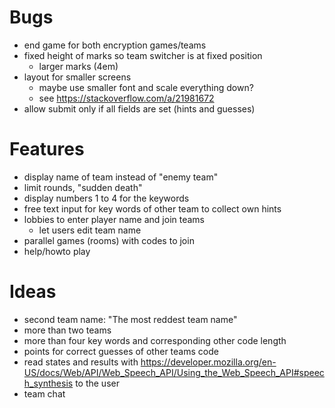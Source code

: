 Bugs
====

- end game for both encryption games/teams
- fixed height of marks so team switcher is at fixed position
    - larger marks (4em)
- layout for smaller screens
    - maybe use smaller font and scale everything down?
    - see https://stackoverflow.com/a/21981672
- allow submit only if all fields are set (hints and guesses)

Features
========

- display name of team instead of "enemy team"
- limit rounds, "sudden death"
- display numbers 1 to 4 for the keywords
- free text input for key words of other team to collect own hints
- lobbies to enter player name and join teams
    - let users edit team name
- parallel games (rooms) with codes to join
- help/howto play

Ideas
=====

- second team name: "The most reddest team name"
- more than two teams
- more than four key words and corresponding other code length
- points for correct guesses of other teams code
- read states and results with https://developer.mozilla.org/en-US/docs/Web/API/Web_Speech_API/Using_the_Web_Speech_API#speech_synthesis to the user
- team chat

